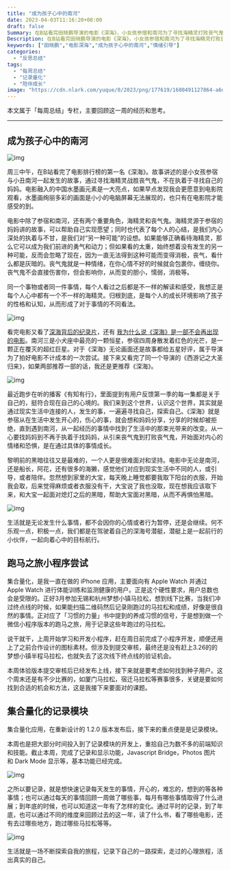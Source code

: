 ```yaml
---
title: "成为孩子心中的南河"
date: 2023-04-03T11:16:20+08:00
draft: false
Summary: 在B站看完田晓鹏导演的电影《深海》，小女孩参宿和南河为了寻找海精灵打败丧气鬼的冒险之旅。想到了家里的大宝，每天晚上睡觉都要让我取下阳台的衣服，一开始我会，后来觉得麻烦或者衣服没有干，即使大宝说了我也没取，现在想想是我错了，我应该取下来，成为孩子心中的南河，帮助大宝面对黑暗，以后也能从心底不再害怕黑暗。
Description: 在B站看完田晓鹏导演的电影《深海》，小女孩参宿和南河为了寻找海精灵打败丧气鬼的冒险之旅。想到了家里的大宝，每天晚上睡觉都要让我取下阳台的衣服，一开始我会，后来觉得麻烦或者衣服没有干，即使大宝说了我也没取，现在想想是我错了，我应该取下来，成为孩子心中的南河，帮助大宝面对黑暗，以后也能从心底不再害怕黑暗。
keywords: ["田晓鹏","电影深海","成为孩子心中的南河","情绪引导"]
categories:
  - "反思总结"
tags:
  - "每周总结"
  - "记录量化"
  - "陪伴成长"
image: "https://cdn.nlark.com/yuque/0/2023/png/177619/1680491127864-a6d44aa0-a456-40b5-aa60-62c744f9d88c.png"
---
```


本文属于「每周总结」专栏，主要回顾这一周的经历和思考。

---

## 成为孩子心中的南河

![img](https://cdn.nlark.com/yuque/0/2023/png/177619/1680491127864-a6d44aa0-a456-40b5-aa60-62c744f9d88c.png)

周三中午，在B站看完了电影排行榜的第一名《深海》。故事讲述的是小女孩参宿与小丑南河一起发生的故事，通过寻找海精灵战胜丧气鬼，不在执着于寻找自己的妈妈。电影融入的中国水墨画元素是一大亮点，如果早点发现我会更愿意到电影院观看，水墨画绚丽多彩的画面是小小的电脑屏幕无法展现的，也只有在电影院才能感受的到。

电影中除了参宿和南河，还有两个重要角色，海精灵和丧气鬼。海精灵源于参宿的妈妈讲的故事，可以帮助自己实现愿望；同时也代表了每个人的心结，是我们内心深处的执着与不甘，是我们对“另一种可能”的设想。如果能够正确看待海精灵，那么它可以成为我们前进的勇气和动力；但如果看的太重，始终想着没有发生的另一种可能，反而会忽略了现在，因为一直无法得到这种可能而变得消极，丧气，看什么都是灰暗的。丧气鬼就是一种情绪，在你心情不好的时候就会包裹你，缠绕你。丧气鬼不会直接伤害你，但会影响你，从而变的胆小，懦弱，消极等。

同一个事物或者同一件事情，每个人看过之后都是不一样的解读和感受，我想正是每个人心中都有一个不一样的海精灵。归根到底，是每个人的成长环境影响了孩子的性格和认知，从而形成了对于事情的不同看法。

![img](https://cdn.nlark.com/yuque/0/2023/jpeg/177619/1680485318278-485cc020-f3a8-4bfe-9a5c-23f784952a4a.jpeg)

看完电影又看了[深海背后的纪录片](https://www.bilibili.com/bangumi/play/ep731502)，还有 [我为什么说《深海》是一部不会再出现的电影](https://www.bilibili.com/video/BV1kA411r74z)。南河三是小犬座中最亮的一颗恒星，参宿四周身散发着红色的光芒，是一颗正在覆灭的超红巨星。对于《深海》无论画面还是故事都给五星好评，属于导演为了拍好电影不计成本的一次尝试。接下来又看完了同一个导演的《西游记之大圣归来》，如果两部推荐一部的话，我还是更推荐《深海》。

![img](https://cdn.nlark.com/yuque/0/2023/png/177619/1680486412993-ea063d21-6564-457d-8360-8e8a22604c6f.png)

最近跑步在听的播客《有知有行》，里面提到有用户反馈第一季的每一集都是关于自己的，挺符合现在自己的心境的。我们来到这个世界，认识这个世界，其实就是通过现实生活中连接的人，发生的事，一遍遍寻找自己，探索自己。《深海》就是参宿从在生活中发生开心的，伤心的事，就会想和妈妈分享，分享的时候却被拒绝，直到遇到南河，从一起经历的事情中找到了生活中的那束光带来的改变。从一心要找妈妈到不再于执着于找妈妈，从引来丧气鬼到打败丧气鬼，开始面对内心的情绪和恐惧，是在通过具体的事情成长。

黎明前的黑暗往往又是最难的，一个人更是很难面对和坚持。电影中无论是南河，还是船长，阿花，还有很多的海獭，感觉他们对应到现实生活中不同的人，或引导，或者陪伴。忽然想到家里的大宝，每天晚上睡觉都要我取下阳台的衣服，开始我会取，后来觉得麻烦或者衣服没有干，大宝说了我也没取，现在想我应该取下来，和大宝一起面对熄灯之后的黑暗，帮助大宝面对黑暗，从而不再惧怕黑暗。

![img](https://cdn.nlark.com/yuque/0/2023/jpeg/177619/1680488758428-a78b178a-18f0-4d9e-b559-9caae4108365.jpeg)

生活就是无论发生什么事情，都不会因你的心情或者行为暂停，还是会继续。何不乐观一点，积极一点，我们都是在驾驶着自己的深海号潜艇，潜艇上是一起前行的小伙伴，一起向着心中的目标航行。



## 跑马之旅小程序尝试

集合量化，是我一直在做的 iPhone 应用，主要面向有 Apple Watch 并通过 Apple Watch 进行体能训练和监测健康的用户。正是这个硬性要求，用户总数也会是受限的。正好3月参加无锡和杭州梦想小镇马拉松，想到线下比赛，当我们冲过终点线的时候，如果能扫描二维码然后记录刚跑过的马拉松和成绩，好像是很自然的事情。正对应了「习惯的力量」书中提到的养成习惯的信号，于是想到做一个微信小程序版本的跑马之旅，用于记录这些年跑过的马拉松。

说干就干，上周开始学习和开发小程序，赶在周日前完成了小程序开发，顺便还用上了之前合作设计的图标素材。但涉及到提交审核，最终还是没有赶上3.26的的梦想小镇半程马拉松，也就失去了这次线下终点线的验证机会。

本周体验版本提交审核后已经发布上线，接下来就是要考虑如何找到种子用户。这个周末还是有不少比赛的，如厦门马拉松，宿迁马拉松等赛事很多，关键是要如何找到合适的机会和方法，这是我接下来要面对的课题。



## 集合量化的记录模块

集合量化应用，在重新设计的 1.2.0 版本发布后，接下来的重点便是是记录模块。

本周也是把大部分时间投入到了记录模块的开发上，重拾自己为数不多的前端知识和技能。截止本周，完成了记录和显示功能，Javascript Bridge，Photos 图片 和 Dark Mode 显示等，基本功能已经完成。

![img](https://cdn.nlark.com/yuque/0/2023/png/177619/1680491086432-24338eb3-0e68-4280-a52d-94d628d08d7b.png)

之所以要记录，就是想快速记录每天发生的事情，开心的，难忘的，想到的等各种事情；也可以通过每天的事情回顾一周做了哪些事，每月有哪些事情取得了什么进展；到年底的时候，也可以知道这一年有了怎样的变化。通过平时的记录，到了年底，也可以通过不同的维度来回顾过去的这一年，读了什么书，看了哪些电影，还有去过哪些地方，跑过哪些马拉松等等。

![img](https://cdn.nlark.com/yuque/0/2023/jpeg/177619/1680491658405-01777559-3beb-48ac-97ea-4b0b0831028a.jpeg)

生活就是一场不断探索自我的旅程，记录下自己的一路探索，走过的心理旅程，活出真实的自己。